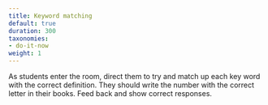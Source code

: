 ```yaml
---
title: Keyword matching
default: true
duration: 300
taxonomies:
- do-it-now
weight: 1
---
```


As students enter the room, direct them to try and match up each key word with the correct definition. They should write the number with the correct letter in their books. Feed back and show correct responses.
